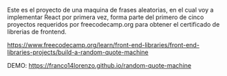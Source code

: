 Este es el proyecto de una maquina de frases aleatorias, en el cual voy a implementar React por primera vez, forma parte del primero de cinco proyectos requeridos por freecodecamp.org para obtener el certificado de librerias de frontend.

https://www.freecodecamp.org/learn/front-end-libraries/front-end-libraries-projects/build-a-random-quote-machine

DEMO: https://franco14lorenzo.github.io/random-quote-machine
